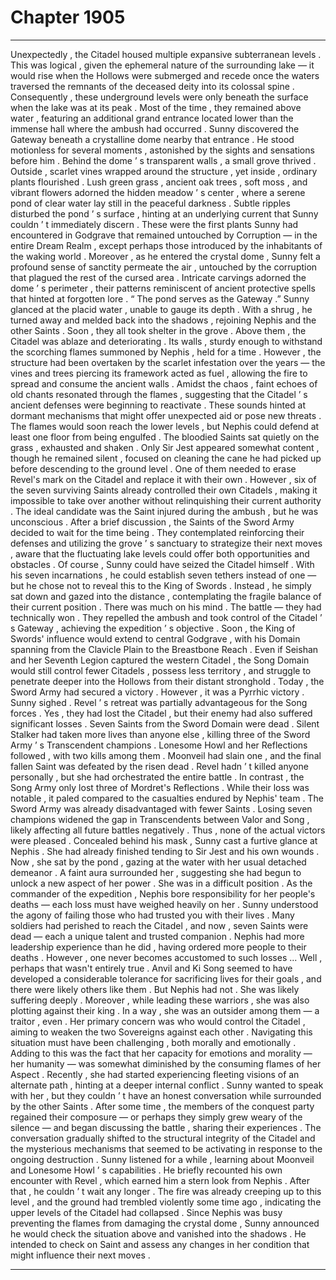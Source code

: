 
# Chapter 1905


---

Unexpectedly , the Citadel housed multiple expansive subterranean levels . This was logical , given the ephemeral nature of the surrounding lake — it would rise when the Hollows were submerged and recede once the waters traversed the remnants of the deceased deity into its colossal spine .
Consequently , these underground levels were only beneath the surface when the lake was at its peak . Most of the time , they remained above water , featuring an additional grand entrance located lower than the immense hall where the ambush had occurred .
Sunny discovered the Gateway beneath a crystalline dome nearby that entrance .
He stood motionless for several moments , astonished by the sights and sensations before him . Behind the dome ’ s transparent walls , a small grove thrived . Outside , scarlet vines wrapped around the structure , yet inside , ordinary plants flourished .
Lush green grass , ancient oak trees , soft moss , and vibrant flowers adorned the hidden meadow ’ s center , where a serene pond of clear water lay still in the peaceful darkness . Subtle ripples disturbed the pond ’ s surface , hinting at an underlying current that Sunny couldn ’ t immediately discern .
These were the first plants Sunny had encountered in Godgrave that remained untouched by Corruption — in the entire Dream Realm , except perhaps those introduced by the inhabitants of the waking world .
Moreover , as he entered the crystal dome , Sunny felt a profound sense of sanctity permeate the air , untouched by the corruption that plagued the rest of the cursed area . Intricate carvings adorned the dome ’ s perimeter , their patterns reminiscent of ancient protective spells that hinted at forgotten lore .
“ The pond serves as the Gateway .”
Sunny glanced at the placid water , unable to gauge its depth . With a shrug , he turned away and melded back into the shadows , rejoining Nephis and the other Saints .
Soon , they all took shelter in the grove .
Above them , the Citadel was ablaze and deteriorating . Its walls , sturdy enough to withstand the scorching flames summoned by Nephis , held for a time . However , the structure had been overtaken by the scarlet infestation over the years — the vines and trees piercing its framework acted as fuel , allowing the fire to spread and consume the ancient walls .
Amidst the chaos , faint echoes of old chants resonated through the flames , suggesting that the Citadel ’ s ancient defenses were beginning to reactivate . These sounds hinted at dormant mechanisms that might offer unexpected aid or pose new threats .
The flames would soon reach the lower levels , but Nephis could defend at least one floor from being engulfed .
The bloodied Saints sat quietly on the grass , exhausted and shaken . Only Sir Jest appeared somewhat content , though he remained silent , focused on cleaning the cane he had picked up before descending to the ground level .
One of them needed to erase Revel's mark on the Citadel and replace it with their own . However , six of the seven surviving Saints already controlled their own Citadels , making it impossible to take over another without relinquishing their current authority . The ideal candidate was the Saint injured during the ambush , but he was unconscious .
After a brief discussion , the Saints of the Sword Army decided to wait for the time being . They contemplated reinforcing their defenses and utilizing the grove ’ s sanctuary to strategize their next moves , aware that the fluctuating lake levels could offer both opportunities and obstacles .
Of course , Sunny could have seized the Citadel himself . With his seven incarnations , he could establish seven tethers instead of one — but he chose not to reveal this to the King of Swords . Instead , he simply sat down and gazed into the distance , contemplating the fragile balance of their current position .
There was much on his mind .
The battle — they had technically won . They repelled the ambush and took control of the Citadel ’ s Gateway , achieving the expedition ’ s objective . Soon , the King of Swords' influence would extend to central Godgrave , with his Domain spanning from the Clavicle Plain to the Breastbone Reach .
Even if Seishan and her Seventh Legion captured the western Citadel , the Song Domain would still control fewer Citadels , possess less territory , and struggle to penetrate deeper into the Hollows from their distant stronghold .
Today , the Sword Army had secured a victory .
However , it was a Pyrrhic victory .
Sunny sighed .
Revel ’ s retreat was partially advantageous for the Song forces . Yes , they had lost the Citadel , but their enemy had also suffered significant losses .
Seven Saints from the Sword Domain were dead .
Silent Stalker had taken more lives than anyone else , killing three of the Sword Army ’ s Transcendent champions . Lonesome Howl and her Reflections followed , with two kills among them . Moonveil had slain one , and the final fallen Saint was defeated by the risen dead . Revel hadn ’ t killed anyone personally , but she had orchestrated the entire battle .
In contrast , the Song Army only lost three of Mordret's Reflections . While their loss was notable , it paled compared to the casualties endured by Nephis' team .
The Sword Army was already disadvantaged with fewer Saints . Losing seven champions widened the gap in Transcendents between Valor and Song , likely affecting all future battles negatively .
Thus , none of the actual victors were pleased .
Concealed behind his mask , Sunny cast a furtive glance at Nephis .
She had already finished tending to Sir Jest and his own wounds . Now , she sat by the pond , gazing at the water with her usual detached demeanor . A faint aura surrounded her , suggesting she had begun to unlock a new aspect of her power .
She was in a difficult position .
As the commander of the expedition , Nephis bore responsibility for her people's deaths — each loss must have weighed heavily on her . Sunny understood the agony of failing those who had trusted you with their lives . Many soldiers had perished to reach the Citadel , and now , seven Saints were dead — each a unique talent and trusted companion .
Nephis had more leadership experience than he did , having ordered more people to their deaths . However , one never becomes accustomed to such losses ... Well , perhaps that wasn't entirely true . Anvil and Ki Song seemed to have developed a considerable tolerance for sacrificing lives for their goals , and there were likely others like them .
But Nephis had not . She was likely suffering deeply .
Moreover , while leading these warriors , she was also plotting against their king . In a way , she was an outsider among them — a traitor , even . Her primary concern was who would control the Citadel , aiming to weaken the two Sovereigns against each other .
Navigating this situation must have been challenging , both morally and emotionally .
Adding to this was the fact that her capacity for emotions and morality — her humanity — was somewhat diminished by the consuming flames of her Aspect . Recently , she had started experiencing fleeting visions of an alternate path , hinting at a deeper internal conflict .
Sunny wanted to speak with her , but they couldn ’ t have an honest conversation while surrounded by the other Saints .
After some time , the members of the conquest party regained their composure — or perhaps they simply grew weary of the silence — and began discussing the battle , sharing their experiences . The conversation gradually shifted to the structural integrity of the Citadel and the mysterious mechanisms that seemed to be activating in response to the ongoing destruction .
Sunny listened for a while , learning about Moonveil and Lonesome Howl ’ s capabilities . He briefly recounted his own encounter with Revel , which earned him a stern look from Nephis .
After that , he couldn ’ t wait any longer . The fire was already creeping up to this level , and the ground had trembled violently some time ago , indicating the upper levels of the Citadel had collapsed . Since Nephis was busy preventing the flames from damaging the crystal dome , Sunny announced he would check the situation above and vanished into the shadows .
He intended to check on Saint and assess any changes in her condition that might influence their next moves .

---

